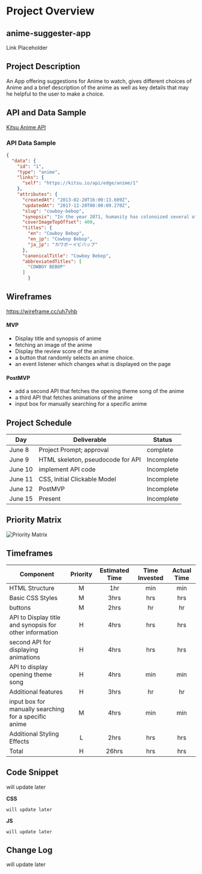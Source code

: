 # Project Overview

## anime-suggester-app

Link Placeholder

## Project Description

An App offering suggestions for Anime to watch, gives different choices of Anime and a brief description of the anime as well as key details that may he helpful to the user to make a choice. 

## API and Data Sample

[Kitsu Anime API](https://kitsu.docs.apiary.io/reference/anime)

### API Data Sample

```JSON
{
  "data": {
    "id": "1",
    "type": "anime",
    "links": {
      "self": "https://kitsu.io/api/edge/anime/1"
    },
    "attributes": {
      "createdAt": "2013-02-20T16:00:13.609Z",
      "updatedAt": "2017-12-20T00:00:09.270Z",
      "slug": "cowboy-bebop",
      "synopsis": "In the year 2071, humanity has colonoized several of the planets and moons...",
      "coverImageTopOffset": 400,
      "titles": {
        "en": "Cowboy Bebop",
        "en_jp": "Cowbop Bebop",
        "ja_jp": "カウボーイビバップ"
      },
      "canonicalTitle": "Cowboy Bebop",
      "abbreviatedTitles": [
        "COWBOY BEBOP"
      ]
        }

```

## Wireframes

https://wireframe.cc/uh7vhb 


#### MVP 

- Display title and synopsis of anime
- fetching an image of the anime
- Display the review score of the anime
- a button that randomly selects an anime choice. 
- an event listener which changes what is displayed on the page 




#### PostMVP 

- add a second API that fetches the opening theme song of the anime
- a third API that fetches animations of the anime
- input box for manually searching for a specific anime



## Project Schedule

|  Day | Deliverable | Status
|---|---| ---|
|June 8| Project Prompt; approval | complete
|June 9| HTML skeleton, pseudocode for API | Incomplete
|June 10| implement API code | Incomplete
|June 11| CSS, Initial Clickable Model | Incomplete
|June 12| PostMVP | Incomplete
|June 15| Present | Incomplete


## Priority Matrix

![Priority Matrix](https://i.imgur.com/ohFEEw0.jpg)

## Timeframes

| Component | Priority | Estimated Time | Time Invested | Actual Time |
| --- | :---: |  :---: | :---: | :---: |
| HTML Structure | M | 1hr|  min | min |
| Basic CSS Styles | M | 3hrs| hrs | hrs |
| buttons | M | 2hrs | hr | hr |
| API to Display title and synopsis for other information | H | 4hrs | hrs | hrs |
| second API for displaying animations | H | 4hrs | hrs | hrs |
| API to display opening theme song | H | 4hrs | min | min |
| Additional features | H | 3hrs | hr | hr |
| input box for manually searching for a specific anime | M | 4hrs | min | min |
| Additional Styling Effects | L | 2hrs | hrs | hrs |
| Total | H | 26hrs| hrs | hrs |


## Code Snippet

will update later 

**CSS**
```
will update later 
```
**JS**

```
will update later 
```

## Change Log

will update later 
